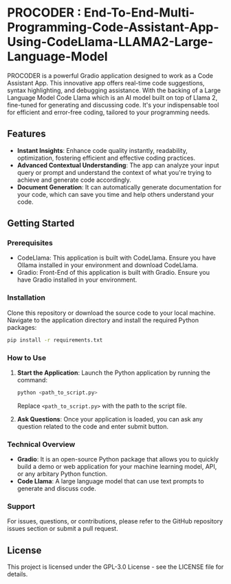 # PROCODER : End-To-End-Multi-Programming-Code-Assistant-App-Using-CodeLlama-LLAMA2-Large-Language-Model

PROCODER is a powerful Gradio application designed to work as a Code Assistant App. This innovative app offers real-time code suggestions, syntax highlighting, and debugging assistance. With the backing of a Large Language Model Code Llama which is an AI model built on top of Llama 2, fine-tuned for generating and discussing code. It's your indispensable tool for efficient and error-free coding, tailored to your programming needs.

## Features

- **Instant Insights**: Enhance code quality instantly, readability, optimization, fostering efficient and effective coding practices.
- **Advanced Contextual Understanding**: The app can analyze your input query or prompt and understand the context of what you're trying to achieve and generate code accordingly.
- **Document Generation**: It can automatically generate documentation for your code, which can save you time and help others understand your code.

## Getting Started

### Prerequisites

- CodeLlama: This application is built with CodeLlama. Ensure you have Ollama installed in your environment and download CodeLlama.
- Gradio: Front-End of this application is built with Gradio. Ensure you have Gradio installed in your environment.

### Installation

Clone this repository or download the source code to your local machine. Navigate to the application directory and install the required Python packages:

```bash
pip install -r requirements.txt
```

### How to Use

1. **Start the Application**: Launch the Python application by running the command:
    ```bash
    python <path_to_script.py>
    ```
    Replace `<path_to_script.py>` with the path to the script file.

2. **Ask Questions**: Once your application is loaded, you can ask any question related to the code and enter submit button.

### Technical Overview

- **Gradio**: It is an open-source Python package that allows you to quickly build a demo or web application for your machine learning model, API, or any arbitary Python function.
- **Code Llama**: A large language model that can use text prompts to generate and discuss code.

### Support
For issues, questions, or contributions, please refer to the GitHub repository issues section or submit a pull request.

## License

This project is licensed under the GPL-3.0 License - see the LICENSE file for details.
